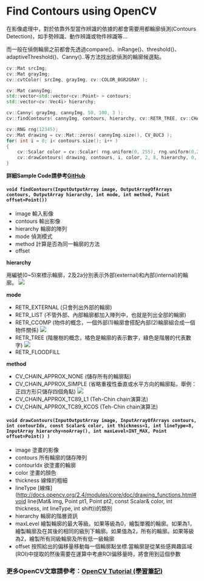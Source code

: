 # Find Contours using OpenCV

在影像處理中，對於依靠外型當作辨識的依據的都會需要用都輪廓偵測(Contours Detection)，如手勢辨識、動作辨識或物件辨識等...

而一般在偵側輪廓之前都會先透過compare()、inRange()、threshold()、adaptiveThreshold()、Canny()..等方法找出欲偵測的輪廓候選點。

```c++
cv::Mat srcImg;
cv::Mat grayImg;
cv::cvtColor( srcImg, grayImg, cv::COLOR_BGR2GRAY );

cv::Mat cannyImg;
std::vector<std::vector<cv::Point> > contours;
std::vector<cv::Vec4i> hierarchy;

cv::Canny( grayImg, cannyImg, 50, 100, 3 );
cv::findContours( cannyImg, contours, hierarchy, cv::RETR_TREE, cv::CHAIN_APPROX_SIMPLE, cv::Point(0, 0) );

cv::RNG rng(12345);
cv::Mat drawing = cv::Mat::zeros( cannyImg.size(), CV_8UC3 );
for( int i = 0; i< contours.size(); i++ )
{
    cv::Scalar color = cv::Scalar( rng.uniform(0, 255), rng.uniform(0,255), rng.uniform(0,255) );
    cv::drawContours( drawing, contours, i, color, 2, 8, hierarchy, 0, cv::Point() );
}

```

**詳細Sample Code請參考[GitHub](https://github.com/MarcWang/opencv-tutorial/blob/master/examples/c%2B%2B/qt_contours/main.cpp)**

#### `void findContours(InputOutputArray image, OutputArrayOfArrays contours, OutputArray hierarchy, int mode, int method, Point offset=Point())`

- image 輸入影像
- contours 輸出影像
- hierarchy 輪廓的陣列
- mode 偵測模式
- method 計算是否為同一輪廓的方法
- offset 

**hierarchy**

用編號(0~5)來標示輪廓，2及2a分別表示外部(external)和內部(internal)的輪廓。
![](http://docs.opencv.org/3.1.0/hierarchy.png)

**mode**
- RETR_EXTERNAL (只會列出外部的輪廓)
- RETR_LIST (不管外部、內部輪廓都加入陣列中，也就是列出全部的輪廓)
- RETR_CCOMP (物件的概念，一個外部(1)輪廓會搭配內部(2)輪廓組合成一個物件關係)
![](http://docs.opencv.org/3.1.0/ccomp_hierarchy.png)
- RETR_TREE (階層樹的概念，橘色是輪廓的表示數字，綠色是階層的代表數字)
![](http://docs.opencv.org/3.1.0/tree_hierarchy.png)
- RETR_FLOODFILL 

**method**
- CV_CHAIN_APPROX_NONE (儲存所有的輪廓點)
- CV_CHAIN_APPROX_SIMPLE (省略重複性垂直或水平方向的輪廓點，舉例：正四方形只儲存四個角點)
![](http://docs.opencv.org/3.1.0/none.jpg)
- CV_CHAIN_APPROX_TC89_L1 (Teh-Chin chain演算法)
- CV_CHAIN_APPROX_TC89_KCOS (Teh-Chin chain演算法)

#### `void drawContours(InputOutputArray image, InputArrayOfArrays contours, int contourIdx, const Scalar& color, int thickness=1, int lineType=8, InputArray hierarchy=noArray(), int maxLevel=INT_MAX, Point offset=Point() )`

- image 塗畫的影像
- contours 所有輪廓的儲存陣列
- contourIdx 欲塗畫的輪廓
- color 塗畫的顏色
- thickness 線條的粗細
- lineType [線條](http://docs.opencv.org/2.4/modules/core/doc/drawing_functions.html#void line(Mat& img, Point pt1, Point pt2, const Scalar& color, int thickness, int lineType, int shift))的類別
- hierarchy 輪廓的階層資訊
- maxLevel 繪製輪廓的最大等級。如果等級為0，繪製單獨的輪廓。如果為1，繪製輪廓及在其後的相同的級別下輪廓。如果值為2，所有的輪廓。如果等級為2，繪製所有同級輪廓及所有低一級輪廓
- offset 按照給出的偏移量移動每一個輪廓點坐標.當輪廓是從某些感興趣區域(ROI)中提取的然後需要在運算中考慮ROI偏移量時，將會用到這個參數

### 更多OpenCV文章請參考：[OpenCV Tutorial (學習筆記)](http://ccw1986.blogspot.tw/2013/09/learningopencv.html)

